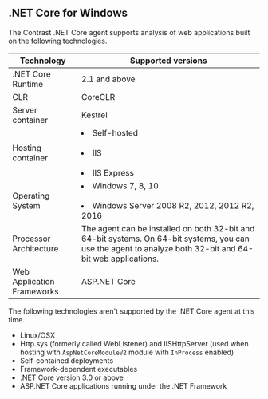 <!--
title: "Contrast .NET Core Agent Supported Technologies"
description: "Contrast .NET Core agent supported technologies"
tags: "installation agent .NET Core windows azure supported technologies"
-->

## .NET Core for Windows

The Contrast .NET Core agent supports analysis of web applications built on the following technologies.

| Technology                 | Supported versions                       |
| -------------------------- | ---------------------------------------- |
| .NET Core Runtime             | 2.1 and above |
| CLR                        | CoreCLR |
| Server container                | Kestrel                |
| Hosting container          | <li>Self-hosted</li><br /> <li>IIS</li><br /><li>IIS Express</li>
| Operating System           | <li>Windows 7, 8, 10</li><br/> <li>Windows Server 2008 R2, 2012, 2012 R2, 2016</li>|
| Processor Architecture     | The agent can be installed on both 32-bit and 64-bit systems. On 64-bit systems, you can use the agent to analyze both 32-bit and 64-bit web applications. |
| Web Application Frameworks | ASP.NET Core |

The following technologies aren't supported by the .NET Core agent at this time. 

* Linux/OSX
* Http.sys (formerly called WebListener) and IISHttpServer (used when hosting with `AspNetCoreModuleV2` module with `InProcess` enabled)
* Self-contained deployments 
* Framework-dependent executables
* .NET Core version 3.0 or above 
* ASP.NET Core applications running under the .NET Framework 

